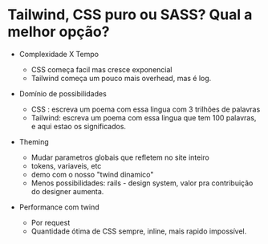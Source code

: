 # Tailwind, CSS puro ou SASS? Qual a melhor opção?

- Complexidade X Tempo
  - CSS começa facil mas cresce exponencial
  - Tailwind começa um pouco mais overhead, mas é log.

- Domínio de possibilidades
  - CSS : escreva um poema com essa lingua com 3 trilhões de palavras
  - Tailwind: escreva um poema com essa lingua que tem 100 palavras, e aqui estao os significados.

- Theming
  - Mudar parametros globais que refletem no site inteiro
  - tokens, variaveis, etc
  - demo com o nosso "twind dinamico"
  - Menos possibilidades: rails - design system, valor pra contribuição do designer aumenta.

- Performance com twind
  - Por request
  - Quantidade ótima de CSS sempre, inline, mais rapido impossível.
